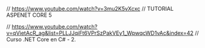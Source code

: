 // https://www.youtube.com/watch?v=3mu2K5vXcxc
// TUTORIAL ASPENET CORE 5

// https://www.youtube.com/watch?v=qVietAcR_ag&list=PLLJJqiFt6VPrSzPakVEy1_WpwqcWD1vAc&index=42
// Curso .NET Core en C# - 2.
